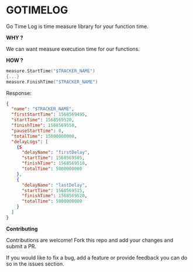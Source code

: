 
# GOTIMELOG

Go Time Log is time measure library for your function time.

**WHY ?**

We can want measure execution time for our functions.

**HOW ?**

```GO
measure.StartTime("$TRACKER_NAME")
{...}
measure.FinishTime("$TRACKER_NAME")
```

Response: 

```json
{
  "name": "$TRACKER_NAME",
  "firstStartTime": 1568569495,
  "startTime": 1568569520,
  "finishTime": 1568569550,
  "pauseStartTime": 0,
  "totalTime": 15000000000,
  "delayLogs": [
    {S
      "delayName": "firstDelay",
      "startTime": 1568569505,
      "finishTime": 1568569510,
      "totalTime": 5000000000
    },
    {
      "delayName": "lastDelay",
      "startTime": 1568569515,
      "finishTime": 1568569520,
      "totalTime": 5000000000
    }
  ]
}
```

**Contributing**

Contributions are welcome! Fork this repo and add your changes and submit a PR.

If you would like to fix a bug, add a feature or provide feedback you can do so in the issues section.
